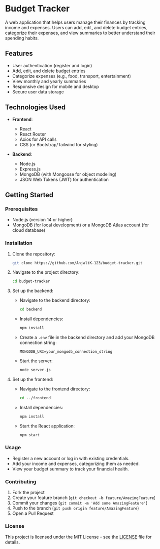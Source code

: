 # Budget Tracker

A web application that helps users manage their finances by tracking income and expenses. Users can add, edit, and delete budget entries, categorize their expenses, and view summaries to better understand their spending habits.

## Features

- User authentication (register and login)
- Add, edit, and delete budget entries
- Categorize expenses (e.g., food, transport, entertainment)
- View monthly and yearly summaries
- Responsive design for mobile and desktop
- Secure user data storage

## Technologies Used

- **Frontend**:

  - React
  - React Router
  - Axios for API calls
  - CSS (or Bootstrap/Tailwind for styling)

- **Backend**:
  - Node.js
  - Express.js
  - MongoDB (with Mongoose for object modeling)
  - JSON Web Tokens (JWT) for authentication

## Getting Started

### Prerequisites

- Node.js (version 14 or higher)
- MongoDB (for local development) or a MongoDB Atlas account (for cloud database)

### Installation

1. Clone the repository:

   ```bash
   git clone https://github.com/AnjaliK-123/budget-tracker.git
   ```

2. Navigate to the project directory:

   ```bash
   cd budget-tracker
   ```

3. Set up the backend:

   - Navigate to the backend directory:

     ```bash
     cd backend
     ```

   - Install dependencies:

     ```bash
     npm install
     ```

   - Create a `.env` file in the backend directory and add your MongoDB connection string:

     ```
     MONGODB_URI=your_mongodb_connection_string
     ```

   - Start the server:
     ```bash
     node server.js
     ```

4. Set up the frontend:

   - Navigate to the frontend directory:

     ```bash
     cd ../frontend
     ```

   - Install dependencies:

     ```bash
     npm install
     ```

   - Start the React application:
     ```bash
     npm start
     ```

### Usage

- Register a new account or log in with existing credentials.
- Add your income and expenses, categorizing them as needed.
- View your budget summary to track your financial health.

### Contributing

1. Fork the project
2. Create your feature branch (`git checkout -b feature/AmazingFeature`)
3. Commit your changes (`git commit -m 'Add some AmazingFeature'`)
4. Push to the branch (`git push origin feature/AmazingFeature`)
5. Open a Pull Request

### License

This project is licensed under the MIT License - see the [LICENSE](LICENSE) file for details.
